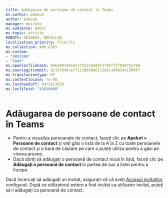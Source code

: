 ```yaml
---
title: Adăugarea de persoane de contact în Teams
ms.author: pebaum
author: pebaum
manager: mnirkhe
ms.audience: Admin
ms.topic: article
ROBOTS: NOINDEX, NOFOLLOW
localization_priority: Priority
ms.collection: Adm_O365
ms.custom:
- "9002509"
- "5040"
ms.openlocfilehash: 0ebe897d4ed57755dc9a00f3f05ff2f84875af9d
ms.sourcegitcommit: 82155846ce771c18050e6113d6c199b34a1504ff
ms.translationtype: HT
ms.contentlocale: ro-RO
ms.lasthandoff: 04/24/2020
ms.locfileid: "43810600"
---
```

# <a name="add-contacts-in-teams"></a>Adăugarea de persoane de contact în Teams

- Pentru a vizualiza persoanele de contact, faceți clic pe **Apeluri > Persoane de contact** și veți găsi o listă de la A la Z cu toate persoanele de contact și o bară de căutare pe care o puteți utiliza pentru a găsi pe cineva anume. 
- Dacă doriți să adăugați o persoană de contact nouă în listă, faceți clic pe **Adăugați o persoană de contact** în partea de sus a listei pentru a începe.

Dacă încercați să adăugați un invitat, asigurați-vă că aveți [Accesul invitaților](https://docs.microsoft.com/microsoftteams/set-up-guests) configurat. După ce utilizatorul extern a fost invitat ca utilizator invitat, puteți să-l adăugați ca persoană de contact.
